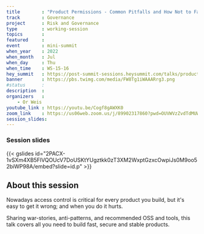 ```yaml
---
title        : "Product Permissions - Common Pitfalls and How Not to Fall For Them"
track        : Governance
project      : Risk and Governance
type         : working-session
topics       : 
featured     :
event        : mini-summit
when_year    : 2022
when_month   : Jul
when_day     : Thu
when_time    : WS-15-16
hey_summit   : https://post-summit-sessions.heysummit.com/talks/product-permissions-common-pitfalls-and-how-not-to-fall-for-them/
banner       : https://pbs.twimg.com/media/FW8Tg1iWAAARrg3.png
#status      : 
description  :
organizers   :
    - Or Weis
youtube_link : https://youtu.be/Cogf8gAWXK0
zoom_link    : https://us06web.zoom.us/j/89902317860?pwd=OUVWVzZvdTdMUWpKMnNyMTRDeHdKUT09
session_slides:
---
```

### Session slides

{{< gslides id="2PACX-1vSXm4XB5FlVQOUcV7DoUSKtYUgztkk0zT3XM2WxptGzxcOwpiJs0M9oo52biWP98A/embed?slide=id.p" >}}


## About this session
Nowadays access control is critical for every product you build, but it's easy to get it wrong; and when you do it hurts.

Sharing war-stories,  anti-patterns, and recommended OSS and tools, this talk covers all you need to build fast, secure and stable products. 
